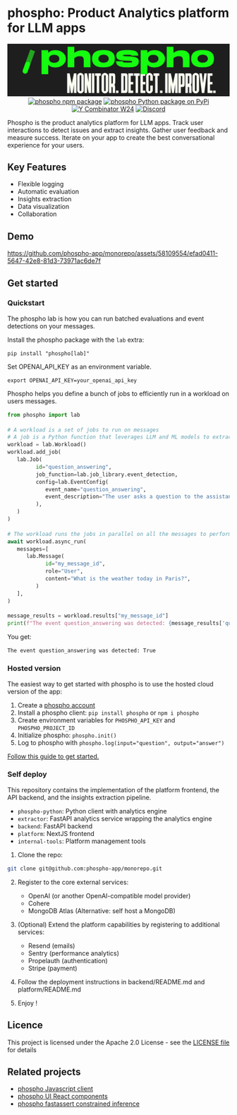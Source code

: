 # phospho: Product Analytics platform for LLM apps

<div align="center">
<img src="./platform/public/image/phospho-banner.png" alt="phospho logo">
<a href="https://www.npmjs.com/package/phospho"><img src="https://img.shields.io/npm/v/phospho?style=flat-square&label=npm+phospho" alt="phospho npm package"></a>
<a href="https://pypi.python.org/pypi/phospho"><img src="https://img.shields.io/pypi/v/phospho?style=flat-square&label=pypi+phospho" alt="phospho Python package on PyPi"></a>
<a href="https://www.ycombinator.com/companies/phospho"><img src="https://img.shields.io/badge/Y%20Combinator-W24-orange?style=flat-square" alt="Y Combinator W24"></a>
<a href="https://discord.gg/MXqBJ9pBsx"><img alt="Discord" src="https://img.shields.io/discord/1106594252043071509"></a>
</div>

Phospho is the product analytics platform for LLM apps. Track user interactions to detect issues and extract insights. Gather user feedback and measure success. Iterate on your app to create the best conversational experience for your users.

## Key Features

- Flexible logging
- Automatic evaluation
- Insights extraction
- Data visualization
- Collaboration

## Demo

https://github.com/phospho-app/monorepo/assets/58109554/efad0411-5647-42e8-81d3-73971ac6de7f

## Get started

### Quickstart

The phospho lab is how you can run batched evaluations and event detections on your messages.

Install the phospho package with the `lab` extra:

```
pip install "phospho[lab]"
```

Set OPENAI_API_KEY as an environment variable.

```
export OPENAI_API_KEY=your_openai_api_key
```

Phospho helps you define a bunch of jobs to efficiently run in a workload on users messages.

```python
from phospho import lab

# A workload is a set of jobs to run on messages
# A job is a Python function that leverages LLM and ML models to extract insights from text
workload = lab.Workload()
workload.add_job(
   lab.Job(
         id="question_answering",
         job_function=lab.job_library.event_detection,
         config=lab.EventConfig(
            event_name="question_answering",
            event_description="The user asks a question to the assistant",
         ),
   )
)

# The workload runs the jobs in parallel on all the messages to perform analytics
await workload.async_run(
   messages=[
      lab.Message(
            id="my_message_id",
            role="User",
            content="What is the weather today in Paris?",
         )
   ],
)

message_results = workload.results["my_message_id"]
print(f"The event question_answering was detected: {message_results['question_answering'].value}")
```

You get:

```
The event question_answering was detected: True
```

### Hosted version

The easiest way to get started with phospho is to use the hosted cloud version of the app:

1. Create a [phospho account](https://phospho.ai)
2. Install a phospho client: `pip install phospho` or `npm i phospho`
3. Create environment variables for `PHOSPHO_API_KEY` and `PHOSPHO_PROJECT_ID`
4. Initialize phospho: `phospho.init()`
5. Log to phospho with `phospho.log(input="question", output="answer")`

[Follow this guide to get started.](https://docs.phospho.ai/getting-started)

### Self deploy

This repository contains the implementation of the platform frontend, the API backend, and the insights extraction pipeline.

- `phospho-python`: Python client with analytics engine
- `extractor`: FastAPI analytics service wrapping the analytics engine
- `backend`: FastAPI backend
- `platform`: NextJS frontend
- `internal-tools`: Platform management tools

1. Clone the repo:

```bash
git clone git@github.com:phospho-app/monorepo.git
```

2. Register to the core external services:
   - OpenAI (or another OpenAI-compatible model provider)
   - Cohere
   - MongoDB Atlas (Alternative: self host a MongoDB)
3. (Optional) Extend the platform capabilities by registering to additional services:

   - Resend (emails)
   - Sentry (performance analytics)
   - Propelauth (authentication)
   - Stripe (payment)

4. Follow the deployment instructions in backend/README.md and platform/README.md

5. Enjoy !

## Licence

This project is licensed under the Apache 2.0 License - see the [LICENSE file](./LICENCE) for details

## Related projects

- [phospho Javascript client](https://github.com/phospho-app/phosphojs)
- [phospho UI React components](https://github.com/phospho-app/phospho-ui-react)
- [phospho fastassert constrained inference](https://github.com/phospho-app/fastassert)
